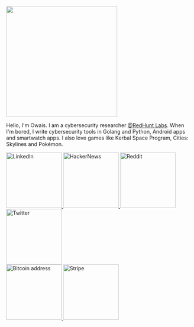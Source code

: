 <img src="https://c.tenor.com/_l8MMDhkM_sAAAAC/tomand-jerry.gif" width="300">

Hello, I'm Owais. I am a cybersecurity researcher [@RedHunt Labs](https://github.com/owais-redhunt). When I'm bored, I write cybersecurity tools in Golang and Python, Android apps and smartwatch apps. I also love games like Kerbal Space Program, Cities: Skylines and Pokémon.

<a href=https://www.linkedin.com/in/the-only-owais-shaikh/>
  <img src="https://img.shields.io/badge/LinkedIn-000000?style=for-the-badge&logo=linkedin&logoColor=white" alt="LinkedIn" title="LinkedIn" width="150"/>
</a>

<a href="https://news.ycombinator.com/user?id=4f77616973/">
  <img src="https://img.shields.io/badge/HackerNews-000000?style=for-the-badge&logo=ycombinator&logoColor=white" alt="HackerNews" title="HackerNews" width="150"/>
</a>

<a href=https://www.reddit.com/user/0x736961774f/>
  <img src="https://img.shields.io/badge/Reddit-000000?style=for-the-badge&logo=reddit&logoColor=white" alt="Reddit" title="Reddit" width="150"/>
</a>

<a href=https://twitter.com/o_0x4f>
  <img src="https://img.shields.io/badge/Twitter-000000?style=for-the-badge&logo=twitter&logoColor=white" alt="Twitter" title="Twitter" width="150"/>
</a>

<br />

<a href=bitcoin.md>
  <img src="https://img.shields.io/badge/Bitcoin-000000?style=for-the-badge&logo=bitcoin&logoColor=white" alt="Bitcoin address" title="Bitcoin address" width="150"/>
</a>

<a href=https://donate.stripe.com/4gw7uY0zWaJn9qg6oo>
  <img src="https://img.shields.io/badge/Stripe-000000?style=for-the-badge&logo=stripe&logoColor=white" alt="Stripe" title="Stripe" width="150"/>
</a>
